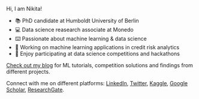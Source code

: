 Hi, I am Nikita!

- 📚 PhD candidate at Humboldt University of Berlin
- 💻 Data science reasearch associate at Monedo
- ⌨️ Passionate about machine learning & data science
- 🏦 Working on machine learning applications in credit risk analytics
- 🏅 Enjoy participating at data science competitions and hackathons

[Check out my blog](https://kozodoi.me) for ML tutorials, competition solutions and findings from different projects.

Connect with me on different platforms: [LinkedIn](https://www.linkedin.com/in/kozodoi/), [Twitter](https://twitter.com/n_kozodoi), [Kaggle](https://www.kaggle.com/kozodoi), [Google Scholar](https://scholar.google.com/citations?user=58tMuD0AAAAJ&amp;hl=en), [ResearchGate](https://www.researchgate.net/profile/Nikita_Kozodoi).
